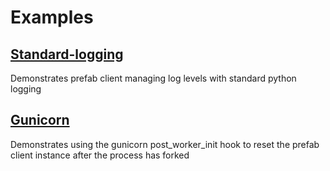 # Examples

## [Standard-logging](standard-logging/)

Demonstrates prefab client managing log levels with standard python logging

## [Gunicorn](gunicorn/)

Demonstrates using the gunicorn post_worker_init hook to reset the prefab client instance after the process has forked

